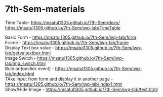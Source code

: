 # 7th-Sem-materials
Time Table-  https://msatul1305.github.io/7th-Sem/docs/ <br>
              https://msatul1305.github.io/7th-Sem/iwp-lab/TimeTable <br>
     
Basic Form - https://msatul1305.github.io/7th-Sem/iwp-lab/form <br>
Frame - https://msatul1305.github.io/7th-Sem/iwp-lab/frame <br>
Display Text box value - https://msatul1305.github.io/7th-Sem/iwp-lab/getvaltextbox.html <br>
Image Switch - https://msatul1305.github.io/7th-Sem/iwp-lab/img_switch.html <br>
Bulb on(onclick event) - https://msatul1305.github.io/7th-Sem/iwp-lab/index.html <br>
TAke input from form and display it in another page - https://msatul1305.github.io/7th-Sem/iwp-lab/index1.html <br>
Show/Hide Image - https://msatul1305.github.io/7th-Sem/iwp-lab/test.html  <br>



